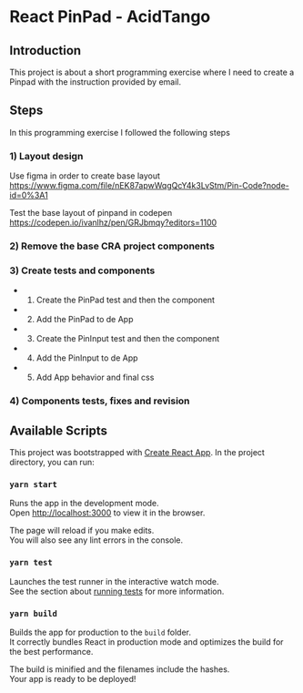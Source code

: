 # React PinPad - AcidTango

## Introduction

This project is about a short programming exercise where I need to create a Pinpad with the instruction provided by email.

## Steps
In this programming exercise I followed the following steps

### 1) Layout design

Use figma in order to create base layout
https://www.figma.com/file/nEK87apwWqgQcY4k3LvStm/Pin-Code?node-id=0%3A1

Test the base layout of pinpand in codepen
https://codepen.io/ivanlhz/pen/GRJbmqy?editors=1100

### 2) Remove the base CRA project components

### 3) Create tests and components
- 1) Create the PinPad test and then the component
- 2) Add the PinPad to de App
- 3) Create the PinInput test and then the component
- 4) Add the PinInput to de App
- 5) Add App behavior and final css
  
### 4) Components tests, fixes and revision


## Available Scripts

This project was bootstrapped with [Create React App](https://github.com/facebook/create-react-app).
In the project directory, you can run:

### `yarn start`

Runs the app in the development mode.<br />
Open [http://localhost:3000](http://localhost:3000) to view it in the browser.

The page will reload if you make edits.<br />
You will also see any lint errors in the console.

### `yarn test`

Launches the test runner in the interactive watch mode.<br />
See the section about [running tests](https://facebook.github.io/create-react-app/docs/running-tests) for more information.

### `yarn build`

Builds the app for production to the `build` folder.<br />
It correctly bundles React in production mode and optimizes the build for the best performance.

The build is minified and the filenames include the hashes.<br />
Your app is ready to be deployed!
